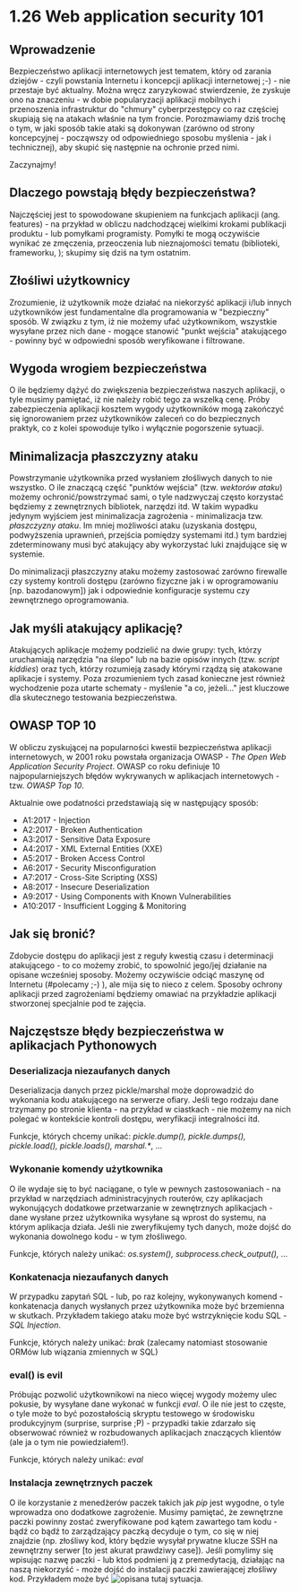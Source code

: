 1.26 Web application security 101
=================================

Wprowadzenie
------------

Bezpieczeństwo aplikacji internetowych jest tematem, który od zarania dziejów - czyli powstania Internetu i koncepcji aplikacji internetowej ;-) - nie przestaje być aktualny. Można wręcz zaryzykować stwierdzenie, że zyskuje ono na znaczeniu - w dobie popularyzacji aplikacji mobilnych i przenoszenia infrastruktur do "chmury" cyberprzestępcy co raz częściej skupiają się na atakach właśnie na tym froncie. Porozmawiamy dziś trochę o tym, w jaki sposób takie ataki są dokonywan (zarówno od strony koncepcyjnej - począwszy od odpowiedniego sposobu myślenia - jak i technicznej), aby skupić się następnie na ochronie przed nimi.

Zaczynajmy!

Dlaczego powstają błędy bezpieczeństwa?
---------------------------------------

Najczęściej jest to spowodowane skupieniem na funkcjach aplikacji (ang. features) - na przykład w obliczu nadchodzącej wielkimi krokami publikacji produktu - lub pomyłkami programisty. Pomyłki te mogą oczywiście wynikać ze zmęczenia, przeoczenia lub nieznajomości tematu (biblioteki, frameworku, ); skupimy się dziś na tym ostatnim.

Złośliwi użytkownicy
--------------------

Zrozumienie, iż użytkownik może działać na niekorzyść aplikacji i/lub innych użytkowników jest fundamentalne dla programowania w "bezpieczny" sposób. W związku z tym, iż nie możemy ufać użytkownikom, wszystkie wysyłane przez nich dane - mogące stanowić "punkt wejścia" atakującego - powinny być w odpowiedni sposób weryfikowane i filtrowane.

Wygoda wrogiem bezpieczeństwa
-----------------------------

O ile będziemy dążyć do zwiększenia bezpieczeństwa naszych aplikacji, o tyle musimy pamiętać, iż nie należy robić tego za wszelką cenę. Próby zabezpieczenia aplikacji kosztem wygody użytkowników mogą zakończyć się ignorowaniem przez użytkowników zaleceń co do bezpiecznych praktyk, co z kolei spowoduje tylko i wyłącznie pogorszenie sytuacji.

Minimalizacja płaszczyzny ataku
-------------------------------

Powstrzymanie użytkownika przed wysłaniem złośliwych danych to nie wszystko. O ile znaczącą część "punktów wejścia" (tzw. *wektorów ataku*) możemy ochronić/powstrzymać sami, o tyle nadzwyczaj często korzystać będziemy z zewnętrznych bibliotek, narzędzi itd. W takim wypadku jedynym wyjściem jest minimalizacja zagrożenia - minimalizacja tzw. *płaszczyzny ataku*. Im mniej możliwości ataku (uzyskania dostępu, podwyższenia uprawnień, przejścia pomiędzy systemami itd.) tym bardziej zdeterminowany musi być atakujący aby wykorzystać luki znajdujące się w systemie.

Do minimalizacji płaszczyzny ataku możemy zastosować zarówno firewalle czy systemy kontroli dostępu (zarówno fizyczne jak i w oprogramowaniu [np. bazodanowym]) jak i odpowiednie konfiguracje systemu czy zewnętrznego oprogramowania.

Jak myśli atakujący aplikację?
------------------------------

Atakujących aplikacje możemy podzielić na dwie grupy: tych, którzy uruchamiają narzędzia "na ślepo" lub na bazie opisów innych (tzw. *script kiddies*) oraz tych, którzy rozumieją zasady którymi rządzą się atakowane aplikacje i systemy. Poza zrozumieniem tych zasad konieczne jest również wychodzenie poza utarte schematy - myślenie "a co, jeżeli..." jest kluczowe dla skutecznego testowania bezpieczeństwa.

OWASP TOP 10
------------

W obliczu zyskującej na popularności kwestii bezpieczeństwa aplikacji internetowych, w 2001 roku powstała organizacja OWASP - *The Open Web Application Security Project*. OWASP co roku definiuje 10 najpopularniejszych błędów wykrywanych w aplikacjach internetowych - tzw. *OWASP Top 10*.

Aktualnie owe podatności przedstawiają się w następujący sposób:

- A1:2017 - Injection 
- A2:2017 - Broken Authentication
- A3:2017 - Sensitive Data Exposure 
- A4:2017 - XML External Entities (XXE)
- A5:2017 - Broken Access Control
- A6:2017 - Security Misconfiguration
- A7:2017 - Cross-Site Scripting (XSS) 
- A8:2017 - Insecure Deserialization
- A9:2017 - Using Components with Known Vulnerabilities
- A10:2017 - Insufficient Logging & Monitoring

Jak się bronić?
---------------

Zdobycie dostępu do aplikacji jest z reguły kwestią czasu i determinacji atakującego - to co możemy zrobić, to spowolnić jego/jej działanie na opisane wcześniej sposoby. Możemy oczywiście odciąć maszynę od Internetu (#polecamy ;-) ), ale mija się to nieco z celem. Sposoby ochrony aplikacji przed zagrożeniami będziemy omawiać na przykładzie aplikacji stworzonej specjalnie pod te zajęcia.

Najczęstsze błędy bezpieczeństwa w aplikacjach Pythonowych
----------------------------------------------------------

### Deserializacja niezaufanych danych

Deserializacja danych przez pickle/marshal może doprowadzić do wykonania kodu atakującego na serwerze ofiary. Jeśli tego rodzaju dane trzymamy po stronie klienta - na przykład w ciastkach - nie możemy na nich polegać w kontekście kontroli dostępu, weryfikacji integralności itd.

Funkcje, których chcemy unikać: *pickle.dump(), pickle.dumps(), pickle.load(), pickle.loads(), marshal.\**, ...

### Wykonanie komendy użytkownika

O ile wydaje się to być naciągane, o tyle w pewnych zastosowaniach - na przykład w narzędziach administracyjnych routerów, czy aplikacjach wykonujących dodatkowe przetwarzanie w zewnętrznych aplikacjach - dane wysłane przez użytkownika wysyłane są wprost do systemu, na którym aplikacja działa. Jeśli nie zweryfikujemy tych danych, może dojść do wykonania dowolnego kodu - w tym złośliwego.

Funkcje, których należy unikać: *os.system(), subprocess.check_output(), ...*

### Konkatenacja niezaufanych danych

W przypadku zapytań SQL - lub, po raz kolejny, wykonywanych komend - konkatenacja danych wysłanych przez użytkownika może być brzemienna w skutkach. Przykładem takiego ataku może być wstrzyknięcie kodu SQL - *SQL Injection*.

Funkcje, których należy unikać: *brak* (zalecamy natomiast stosowanie ORMów lub wiązania zmiennych w SQL)

### eval() is evil

Próbując pozwolić użytkownikowi na nieco więcej wygody możemy ulec pokusie, by wysyłane dane wykonać w funkcji *eval*.
O ile nie jest to częste, o tyle może to być pozostałością skryptu testowego w środowisku produkcyjnym (surprise, surprise ;P) - przypadki takie zdarzało się obserwować również w rozbudowanych aplikacjach znaczących klientów (ale ja o tym nie powiedziałem!).

Funkcje, których należy unikać: *eval*

### Instalacja zewnętrznych paczek

O ile korzystanie z menedżerów paczek takich jak *pip* jest wygodne, o tyle wprowadza ono dodatkowe zagrożenie. Musimy pamiętać, że zewnętrzne paczki powinny zostać zweryfikowane pod kątem zawartego tam kodu - bądź co bądź to zarządzający paczką decyduje o tym, co się w niej znajdzie (np. złośliwy kod, który będzie wysyłał prywatne klucze SSH na zewnętrzny serwer [to jest akurat prawdziwy case]). Jeśli pomylimy się wpisując nazwę paczki - lub ktoś podmieni ją z premedytacją, działając na naszą niekorzyść - może dojść do instalacji paczki zawierającej złośliwy kod. Przykładem może być ![opisana tutaj sytuacja](https://www.bleepingcomputer.com/news/security/ten-malicious-libraries-found-on-pypi-python-package-index/).

